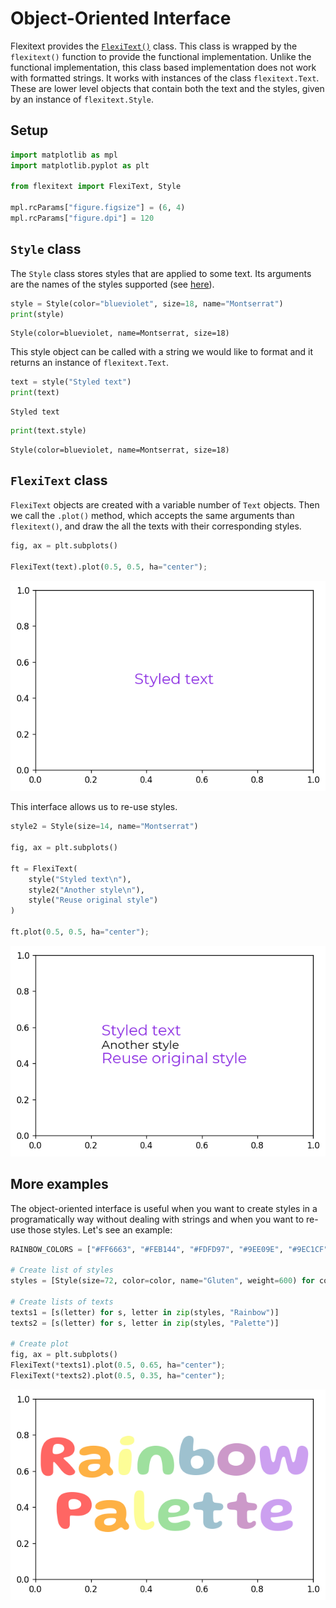 # Object-Oriented Interface

Flexitext provides the [`FlexiText()`](../../reference/FlexiText) class. This class is wrapped by the `flexitext()` function to provide the functional implementation. Unlike the functional implementation, this class based implementation does not work with formatted strings. It works with instances of the class `flexitext.Text`. These are lower level objects that contain both the text and the styles, given by an instance of `flexitext.Style`.


## Setup


```python
import matplotlib as mpl
import matplotlib.pyplot as plt

from flexitext import FlexiText, Style

mpl.rcParams["figure.figsize"] = (6, 4)
mpl.rcParams["figure.dpi"] = 120
```

## `Style` class

The `Style` class stores styles that are applied to some text. Its arguments are the names of the styles supported (see [here](https://tomicapretto.github.io/flexitext/#notes)). 


```python
style = Style(color="blueviolet", size=18, name="Montserrat")
print(style)
```

    Style(color=blueviolet, name=Montserrat, size=18)


This style object can be called with a string we would like to format and it returns an instance of `flexitext.Text`.


```python
text = style("Styled text")
print(text)
```

    Styled text



```python
print(text.style)
```

    Style(color=blueviolet, name=Montserrat, size=18)


## `FlexiText` class

`FlexiText` objects are created with a variable number of `Text` objects. Then we call the `.plot()` method, which accepts the same arguments than `flexitext()`, and draw the all the texts with their corresponding styles.


```python
fig, ax = plt.subplots()

FlexiText(text).plot(0.5, 0.5, ha="center");
```


    
![png](OOP_files/OOP_8_0.png)
    


This interface allows us to re-use styles.


```python
style2 = Style(size=14, name="Montserrat")

fig, ax = plt.subplots()

ft = FlexiText(
    style("Styled text\n"), 
    style2("Another style\n"), 
    style("Reuse original style")
)

ft.plot(0.5, 0.5, ha="center");
```


    
![png](OOP_files/OOP_10_0.png)
    


## More examples

The object-oriented interface is useful when you want to create styles in a programatically way without dealing with strings and when you want to re-use those styles. Let's see an example:


```python
RAINBOW_COLORS = ["#FF6663", "#FEB144", "#FDFD97", "#9EE09E", "#9EC1CF", "#CC99C9", "#CCA0F0"]

# Create list of styles
styles = [Style(size=72, color=color, name="Gluten", weight=600) for color in RAINBOW_COLORS]

# Create lists of texts
texts1 = [s(letter) for s, letter in zip(styles, "Rainbow")]
texts2 = [s(letter) for s, letter in zip(styles, "Palette")]

# Create plot
fig, ax = plt.subplots()
FlexiText(*texts1).plot(0.5, 0.65, ha="center");
FlexiText(*texts2).plot(0.5, 0.35, ha="center");
```


    
![png](OOP_files/OOP_12_0.png)
    

